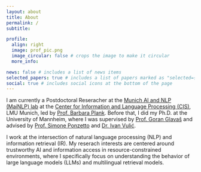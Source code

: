 ```yaml
---
layout: about
title: About
permalink: /
subtitle: 

profile:
  align: right
  image: prof_pic.png
  image_circular: false # crops the image to make it circular
  more_info: 

news: false # includes a list of news items
selected_papers: true # includes a list of papers marked as "selected={true}"
social: true # includes social icons at the bottom of the page
---
```


I am currently a Postdoctoral Reseracher at the [Munich AI and NLP (MaiNLP) lab](https://mainlp.github.io/) at the [Center for Information and Language Processing (CIS)](https://www.cis.uni-muenchen.de/), LMU Munich, led by [Prof. Barbara Plank](https://bplank.github.io/). Before that, I did my Ph.D. at the University of Mannheim, where I was supervised by [Prof. Goran Glavaš](https://www.caidas.uni-wuerzburg.de/nlp/team/goran-glavas/) and advised by [Prof. Simone Ponzetto](https://www.uni-mannheim.de/dws/people/professors/prof-dr-simone-paolo-ponzetto/) and [Dr. Ivan Vulić](https://sites.google.com/site/ivanvulic/).

I work at the intersection of natural language processing (NLP) and information retrieval (IR). My reserach interests are centered around trustworthy AI and information access in resource-constrained environments, where I specifically focus on understanding the behavior of large language models (LLMs) and multilingual retrieval models. 

<!--
 My research interests include trustworthy information access. This incldues information retrieval under resource-constrained environments and understanding how information is acquired and accessed in large language models. 

  Put your address / P.O. box / other info right below your picture. You can also disable any of these elements by editing `profile` property of the YAML header of your `_pages/about.md`. Edit `_bibliography/papers.bib` and Jekyll will render your [publications page](/al-folio/publications/) automatically. 

Link to your social media connections, too. This theme is set up to use [Font Awesome icons](https://fontawesome.com/) and [Academicons](https://jpswalsh.github.io/academicons/), like the ones below. Add your Facebook, Twitter, LinkedIn, Google Scholar, or just disable all of them.
-->